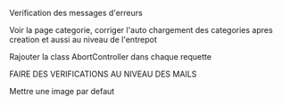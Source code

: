 Verification des messages d'erreurs

Voir la page categorie, corriger l'auto chargement des categories apres creation et aussi au niveau de l'entrepot

Rajouter la class AbortController dans chaque requette

FAIRE DES VERIFICATIONS AU NIVEAU DES MAILS

Mettre une image par defaut
